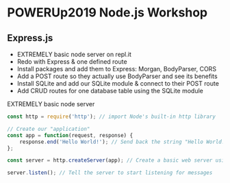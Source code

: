 # POWERUp2019 Node.js Workshop

## Express.js

* EXTREMELY basic node server on repl.it
* Redo with Express & one defined route
* Install packages and add them to Express: Morgan, BodyParser, CORS
* Add a POST route so they actually use BodyParser and see its benefits
* Install SQLite and add our SQLite module & connect to their POST route
* Add CRUD routes for one database table using the SQLite module


EXTREMELY basic node server
```javascript
const http = require('http'); // import Node's built-in http library

// Create our "application"
const app = function(request, response) {
    response.end('Hello World!'); // Send back the string "Hello World!" to clients whenever they talk to our server
};

const server = http.createServer(app); // Create a basic web server using our application

server.listen(); // Tell the server to start listening for messages
```

